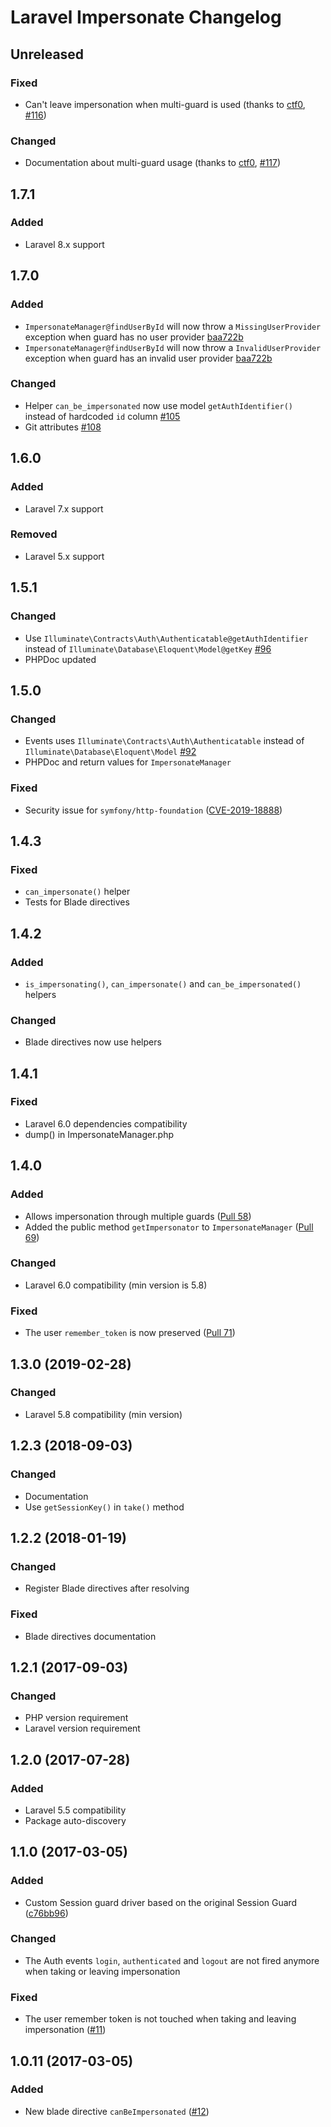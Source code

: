 # Laravel Impersonate Changelog

## Unreleased

### Fixed

- Can't leave impersonation when multi-guard is used (thanks to [ctf0](https://github.com/ctf0), [#116](https://github.com/404labfr/laravel-impersonate/pull/117))

### Changed

- Documentation about multi-guard usage (thanks to [ctf0](https://github.com/ctf0), [#117](https://github.com/404labfr/laravel-impersonate/pull/117))

## 1.7.1

### Added

- Laravel 8.x support

## 1.7.0

### Added

- `ImpersonateManager@findUserById` will now throw a `MissingUserProvider` exception when guard has no user provider [baa722b](https://github.com/404labfr/laravel-impersonate/commit/baa722b1bde0aefd9efbd9454c699b7894ddc49b)
- `ImpersonateManager@findUserById` will now throw a `InvalidUserProvider` exception when guard has an invalid user provider [baa722b](https://github.com/404labfr/laravel-impersonate/commit/baa722b1bde0aefd9efbd9454c699b7894ddc49b)

### Changed

- Helper `can_be_impersonated` now use model `getAuthIdentifier()` instead of hardcoded `id` column [#105](https://github.com/404labfr/laravel-impersonate/pull/105)
- Git attributes [#108](https://github.com/404labfr/laravel-impersonate/pull/108)

## 1.6.0

### Added

- Laravel 7.x support

### Removed

- Laravel 5.x support

## 1.5.1

### Changed

- Use `Illuminate\Contracts\Auth\Authenticatable@getAuthIdentifier` instead of `Illuminate\Database\Eloquent\Model@getKey` [#96](https://github.com/404labfr/laravel-impersonate/pull/96)
- PHPDoc updated

## 1.5.0

### Changed

- Events uses `Illuminate\Contracts\Auth\Authenticatable` instead of `Illuminate\Database\Eloquent\Model` [#92](https://github.com/404labfr/laravel-impersonate/pull/92)
- PHPDoc and return values for `ImpersonateManager`

### Fixed

- Security issue for `symfony/http-foundation` ([CVE-2019-18888](https://github.com/advisories/GHSA-xhh6-956q-4q69)) 

## 1.4.3

### Fixed

- `can_impersonate()` helper
- Tests for Blade directives

## 1.4.2

### Added

- `is_impersonating()`, `can_impersonate()` and `can_be_impersonated()` helpers

### Changed

- Blade directives now use helpers

## 1.4.1

### Fixed

- Laravel 6.0 dependencies compatibility
- dump() in ImpersonateManager.php

## 1.4.0

### Added

- Allows impersonation through multiple guards ([Pull 58](https://github.com/404labfr/laravel-impersonate/pull/58))
- Added the public method `getImpersonator` to `ImpersonateManager` ([Pull 69](https://github.com/404labfr/laravel-impersonate/pull/69))

### Changed

- Laravel 6.0 compatibility (min version is 5.8) 

### Fixed

- The user `remember_token` is now preserved ([Pull 71](https://github.com/404labfr/laravel-impersonate/pull/71))

## 1.3.0 (2019-02-28)

### Changed

- Laravel 5.8 compatibility (min version)

## 1.2.3 (2018-09-03)

### Changed

- Documentation
- Use `getSessionKey()` in `take()` method

## 1.2.2 (2018-01-19)

### Changed

- Register Blade directives after resolving

### Fixed

- Blade directives documentation

## 1.2.1 (2017-09-03)

### Changed

- PHP version requirement
- Laravel version requirement

## 1.2.0 (2017-07-28)

### Added

- Laravel 5.5 compatibility
- Package auto-discovery

## 1.1.0 (2017-03-05)

### Added

- Custom Session guard driver based on the original Session Guard ([c76bb96](https://github.com/404labfr/laravel-impersonate/commit/c76bb96da9ca53b70fd3ce5d063722076ffcbcb4))

### Changed

- The Auth events `login`, `authenticated` and `logout` are not fired anymore when taking or leaving impersonation

### Fixed

- The user remember token is not touched when taking and leaving impersonation ([#11](https://github.com/404labfr/laravel-impersonate/issues/11))

## 1.0.11 (2017-03-05)

### Added

- New blade directive `canBeImpersonated` ([#12](https://github.com/404labfr/laravel-impersonate/issues/12))
